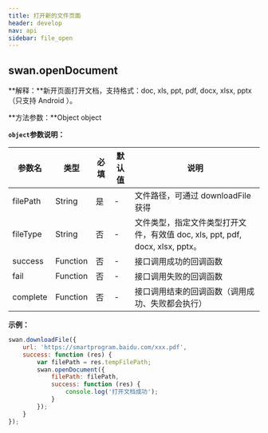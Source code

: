 ```yaml
---
title: 打开新的文件页面
header: develop
nav: api
sidebar: file_open
---
```

## swan.openDocument

**解释：**新开页面打开文档，支持格式：doc, xls, ppt, pdf, docx, xlsx, pptx（只支持 Android ）。

**方法参数：**Object object

**`object`参数说明：**

|参数名 |类型  |必填 | 默认值 |说明|
|---- | ---- | ---- | ----|----|
|filePath   |String  |  是  |-| 文件路径，可通过 downloadFile 获得|
|fileType   |String  |  否  |-| 文件类型，指定文件类型打开文件，有效值 doc, xls, ppt, pdf, docx, xlsx, pptx。|
|success   |Function  |  否  | -|接口调用成功的回调函数|
|fail  |Function  |  否 | -| 接口调用失败的回调函数|
|complete   | Function   | 否 |-|  接口调用结束的回调函数（调用成功、失败都会执行）|

**示例：**

```js
swan.downloadFile({
    url: 'https://smartprogram.baidu.com/xxx.pdf',
    success: function (res) {
        var filePath = res.tempFilePath;
        swan.openDocument({
            filePath: filePath,
            success: function (res) {
                console.log('打开文档成功');
            }
        });
    }
});
```
<!-- #### 错误码


|错误码|说明|
|--|--|
|202|解析失败，请检查参数是否正确。|
|1001|执行失败|
|2001|指定文件不存在|
|2005|文件格式不支持| -->
